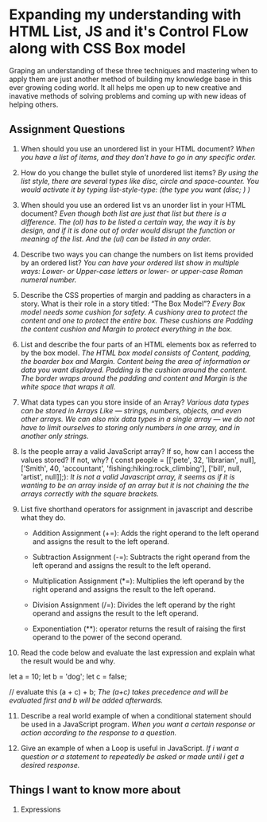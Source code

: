 # Expanding my understanding with HTML List, JS and it's Control FLow along with CSS Box model

Graping an understanding of these three techniques and mastering when to apply them are just another method of building
my knowledge base in this ever growing coding world. It all helps me open up to new creative and inavative methods of solving problems and coming up with new ideas of helping others.

## Assignment Questions

1. When should you use an unordered list in your HTML document? *When you have a list of items, and they don’t have to go in any specific order.*

2. How do you change the bullet style of unordered list items? *By using the list style, there are several types like disc, circle and space-counter. You would activate it by typing list-style-type: (the type you want (disc; ) )*

3. When should you use an ordered list vs an unorder list in your HTML document? *Even though both list are just that list but there is a difference. The (ol) has to be listed a certain way, the way it is by design, and if it is done out of order would disrupt the function or meaning of the list. And the (ul) can be listed in any order.*

4. Describe two ways you can change the numbers on list items provided by an ordered list? *You can have your ordered list show in multiple ways: Lower- or Upper-case letters or lower- or upper-case Roman numeral number.*

5. Describe the CSS properties of margin and padding as characters in a story. What is their role in a story titled: “The Box Model”? *Every Box model needs some cushion for safety. A cushiony area to protect the content and one to protect the entire box. These cushions are Padding the content cushion and Margin to protect everything in the box.*

6. List and describe the four parts of an HTML elements box as referred to by the box model.  *The HTML box model consists of Content, padding, the boarder box and Margin. Content being the area of information or data you want displayed. Padding is the cushion around the content. The border wraps around the padding and content and Margin is the white space that wraps it all.*

7. What data types can you store inside of an Array? *Various data types can be stored in Arrays Like — strings, numbers, objects, and even other arrays. We can also mix data types in a single array — we do not have to limit ourselves to storing only numbers in one array, and in another only strings.*

8. Is the people array a valid JavaScript array? If so, how can I access the values stored? If not, why? ( const people = [['pete', 32, 'librarian', null], ['Smith', 40, 'accountant', 'fishing:hiking:rock_climbing'], ['bill', null, 'artist', null]];): *It is not a valid Javascript array, it seems as if it is wanting to be an array inside of an array but it is not chaining the the arrays correctly with the square brackets.*

9. List five shorthand operators for assignment in javascript and describe what they do.  

    * Addition Assignment (+=): Adds the right operand to the left operand and assigns the result to the left operand.  

    * Subtraction Assignment (-=): Subtracts the right operand from the left operand and assigns the result to the left operand.

    * Multiplication Assignment (*=): Multiplies the left operand by the right operand and assigns the result to the left operand.

    * Division Assignment (/=): Divides the left operand by the right operand and assigns the result to the left operand.

    * Exponentiation (**): operator returns the result of raising the first operand to the power of the second operand.

10. Read the code below and evaluate the last  expression and explain what the result would be and why.

 let a = 10;
 let b = 'dog';
 let c = false;

 // evaluate this
 (a + c) + b;
 *The (a+c) takes precedence and will be evaluated first and b will be added afterwards.*

11. Describe a real world example of when a conditional statement should be used in a JavaScript program. *When you want a certain response or action according to the response to a question.*

12. Give an example of when a Loop is useful in JavaScript. *If i want a question or a statement to repeatedly be asked or made until i get a desired response.*

## Things I want to know more about

1. Expressions
